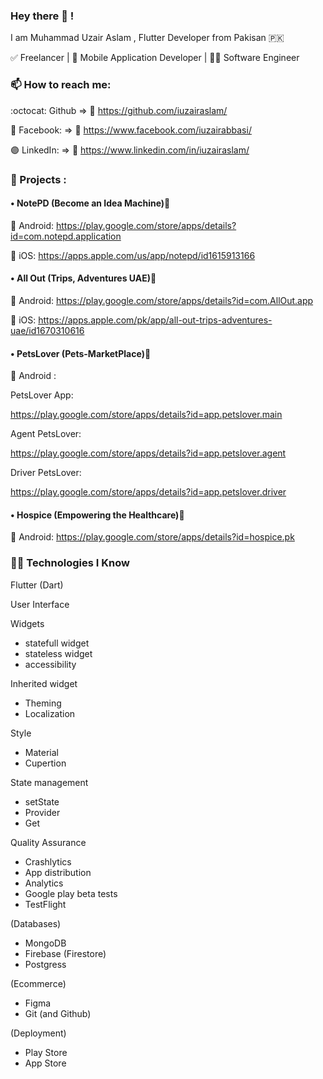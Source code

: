 ### Hey there 👋 !

I am Muhammad Uzair Aslam , Flutter Developer from Pakisan 🇵🇰 

✅ Freelancer | 📱 Mobile Application Developer | 👨‍💻 Software Engineer

### 📫 How to reach me:

:octocat: Github => 🔗 https://github.com/iuzairaslam/

🔵 Facebook: => 🔗 https://www.facebook.com/iuzairabbasi/

🟣 LinkedIn: => 🔗 https://www.linkedin.com/in/iuzairaslam/


### 🏅 Projects :

#### • NotePD (Become an Idea Machine)🔗

🤖 Android: https://play.google.com/store/apps/details?id=com.notepd.application

 iOS: https://apps.apple.com/us/app/notepd/id1615913166


#### • All Out (Trips, Adventures UAE)🔗

🤖 Android: https://play.google.com/store/apps/details?id=com.AllOut.app

 iOS: https://apps.apple.com/pk/app/all-out-trips-adventures-uae/id1670310616


#### • PetsLover (Pets-MarketPlace)🔗

🤖 Android  : 

PetsLover App:

https://play.google.com/store/apps/details?id=app.petslover.main

Agent PetsLover:

https://play.google.com/store/apps/details?id=app.petslover.agent

Driver PetsLover:

https://play.google.com/store/apps/details?id=app.petslover.driver

#### • Hospice (Empowering the Healthcare)🔗

🤖 Android: https://play.google.com/store/apps/details?id=hospice.pk


### 🧑‍💻 Technologies I Know 

Flutter (Dart)

User Interface

Widgets

* statefull widget
* stateless widget
* accessibility

Inherited widget

* Theming
* Localization

Style

* Material
* Cupertion

State management

* setState
* Provider
* Get

Quality Assurance

* Crashlytics
* App distribution
* Analytics
* Google play beta tests
* TestFlight

 (Databases)

* MongoDB
* Firebase (Firestore)
* Postgress

(Ecommerce)

* Figma
* Git (and Github)

 (Deployment)

* Play Store
* App Store

